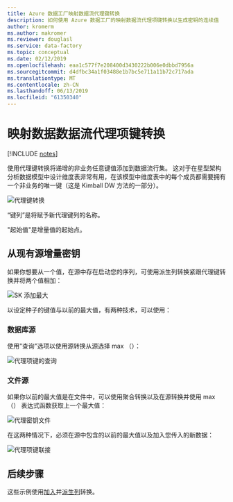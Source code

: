 ```yaml
---
title: Azure 数据工厂映射数据流代理键转换
description: 如何使用 Azure 数据工厂的映射数据流代理项键转换以生成密钥的连续值
author: kromerm
ms.author: makromer
ms.reviewer: douglasl
ms.service: data-factory
ms.topic: conceptual
ms.date: 02/12/2019
ms.openlocfilehash: eaa1c577f7e208400d3430222b006e0dbbd7956a
ms.sourcegitcommit: d4dfbc34a1f03488e1b7bc5e711a11b72c717ada
ms.translationtype: MT
ms.contentlocale: zh-CN
ms.lasthandoff: 06/13/2019
ms.locfileid: "61350340"
---
```

# <a name="mapping-data-flow-surrogate-key-transformation"></a>映射数据数据流代理项键转换

[!INCLUDE [notes](../../includes/data-factory-data-flow-preview.md)]

使用代理键转换将递增的非业务任意键值添加到数据流行集。 这对于在星型架构分析数据模型中设计维度表非常有用，在该模型中维度表中的每个成员都需要拥有一个非业务的唯一键（这是 Kimball DW 方法的一部分）。

![代理键转换](media/data-flow/surrogate.png "Surrogate Key Transformation")

“键列”是将赋予新代理键列的名称。

"起始值"是增量值的起始点。

## <a name="increment-keys-from-existing-sources"></a>从现有源增量密钥

如果你想要从一个值，在源中存在启动您的序列，可使用派生列转换紧跟代理键转换并将两个值相加：

![SK 添加最大](media/data-flow/sk006.png "代理项键转换添加最大")

以设定种子的键值与以前的最大值，有两种技术，可以使用：

### <a name="database-sources"></a>数据库源

使用"查询"选项以使用源转换从源选择 max （）：

![代理项键的查询](media/data-flow/sk002.png "代理项键转换查询")

### <a name="file-sources"></a>文件源

如果你以前的最大值是在文件中，可以使用聚合转换以及在源转换并使用 max （） 表达式函数获取上一个最大值：

![代理密钥文件](media/data-flow/sk008.png "代理密钥文件")

在这两种情况下，必须在源中包含的以前的最大值以及加入您传入的新数据：

![代理项键联接](media/data-flow/sk004.png "代理项键联接")

## <a name="next-steps"></a>后续步骤

这些示例使用[加入](data-flow-join.md)并[派生列](data-flow-derived-column.md)转换。
